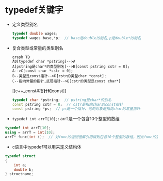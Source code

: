 # typedef关键字

- 定义类型别名

  ```c++
  typedef double wages;
  typedef wages base,*p;  // base是double的别名,p是double*的别名
  ```

- 复合类型或常量的类型别名

  ```mermaid
  graph TB
  A0[typedef char *pstring]-->A
  A[pstring是char*的类型别名]-->B[const pstring cstr = 0]; 
  A-->C[const char *cstr = 0];
  B--类型是const指针-->D[cstr的类型char *const];
  C--指向常量的指针,底层指针-->E[cstr的类型是const char*]
  ```

  [[c++_const#指针和const]]

  ```c++
  typedef char *pstring;  // pstring是char*的别名
  const pstring cstr = 0;  // cstr是指向char的const指针 
  const pstring *ps;  // ps是一个指针，他的对象是指向char的常量指针
  ```

- `typedef int arrT[10];`: arrT是一个包含10个整型的数组

```c++
typedef int arrT[10];
using = arrT = int[10];
arrT* func(int i);  // 对func的返回值解引用得到包含10个整型的数组，因此func的返回类型是数组指针
```

- c语言中typedef可以用来定义结构体

```c
typedef struct
{
    int a;
    double b;
} structname;
```